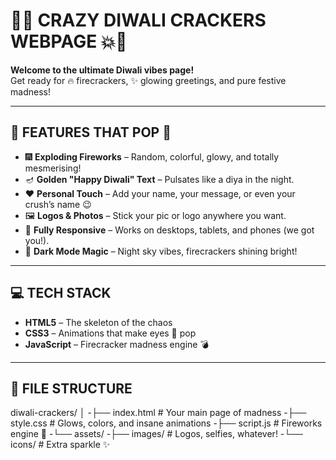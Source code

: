 # 🎇💥 CRAZY DIWALI CRACKERS WEBPAGE 💥🎇

**Welcome to the ultimate Diwali vibes page!**  
Get ready for 🔥 firecrackers, ✨ glowing greetings, and pure festive madness!  

---

## 🚀 FEATURES THAT POP 💫

- 🎆 **Exploding Fireworks** – Random, colorful, glowy, and totally mesmerising!  
- 🪔 **Golden "Happy Diwali" Text** – Pulsates like a diya in the night.  
- ❤️ **Personal Touch** – Add your name, your message, or even your crush’s name 😉  
- 🖼️ **Logos & Photos** – Stick your pic or logo anywhere you want.  
- 📱 **Fully Responsive** – Works on desktops, tablets, and phones (we got you!).  
- 🌌 **Dark Mode Magic** – Night sky vibes, firecrackers shining bright!  

---

## 💻 TECH STACK

- **HTML5** – The skeleton of the chaos  
- **CSS3** – Animations that make eyes 👀 pop  
- **JavaScript** – Firecracker madness engine 💣  

---

## 📂 FILE STRUCTURE
diwali-crackers/
│
-├── index.html # Your main page of madness
-├── style.css # Glows, colors, and insane animations
-├── script.js # Fireworks engine 🚀
-└── assets/
-├── images/ # Logos, selfies, whatever!
-└── icons/ # Extra sparkle ✨

